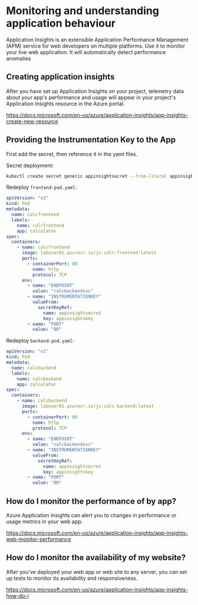 # Monitoring and understanding application behaviour

Application Insights is an extensible Application Performance Management (APM) service for web developers on multiple platforms. Use it to monitor your live web application. It will automatically detect performance anomalies

## Creating application insights

After you have set up Application Insights on your project, telemetry data about your app's performance and usage will appear in your project's Application Insights resource in the Azure portal.

<https://docs.microsoft.com/en-us/azure/application-insights/app-insights-create-new-resource>

## Providing the Instrumentation Key to the App

First add the secret, then reference it in the yaml files.

Secret deployment:

```sh
kubectl create secret generic appinsightsecret --from-literal appinsightskey=<YOUR_INSIGHTS_KEY>
```

Redeploy `frontend-pod.yaml`:

```yaml
apiVersion: "v1"
kind: Pod
metadata:
  name: calcfrontend
  labels:
    name: calcfrontend
    app: calculator
spec:
  containers:
    - name: calcfrontend
      image: labuser01.azurecr.io/js-calc-frontend:latest
      ports:
        - containerPort: 80
          name: http
          protocol: TCP
      env:
        - name: "ENDPOINT"
          value: "calcbackendsvc"
        - name: "INSTRUMENTATIONKEY"
          valueFrom:
            secretKeyRef:
              name: appinsightsecret
              key: appinsightskey
        - name: "PORT"
          value: "80"
```

Redeploy `backend-pod.yaml`:

```yaml
apiVersion: "v1"
kind: Pod
metadata:
  name: calcbackend
  labels:
    name: calcbackend
    app: calculator
spec:
  containers:
    - name: calcbackend
      image: labuser01.azurecr.io/js-calc-backend:latest
      ports:
        - containerPort: 80
          name: http
          protocol: TCP
      env:
        - name: "ENDPOINT"
          value: "calcbackendsvc"
        - name: "INSTRUMENTATIONKEY"
          valueFrom:
            secretKeyRef:
              name: appinsightsecret
              key: appinsightskey
        - name: "PORT"
          value: "80"
```

## How do I monitor the performance of by app?

Azure Application Insights can alert you to changes in performance or usage metrics in your web app.

<https://docs.microsoft.com/en-us/azure/application-insights/app-insights-web-monitor-performance>

## How do I monitor the availability of my website?

After you've deployed your web app or web site to any server, you can set up tests to monitor its availability and responsiveness.

<https://docs.microsoft.com/en-us/azure/application-insights/app-insights-how-do-i>